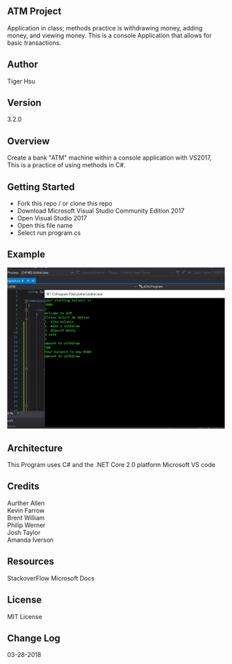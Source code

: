## ATM Project
Application in class; methods practice is withdrawing money, adding money, and viewing money.
This is a console Application that allows for basic transactions. 

## Author
Tiger Hsu

## Version
3.2.0 

## Overview
Create a bank "ATM" machine within a console application with VS2017, This is a practice of using methods in C#.

## Getting Started
- Fork this repo / or clone this repo
- Download Microsoft Visual Studio Community Edition 2017
- Open Visual Studio 2017
- Open this file name 
- Select run program.cs

## Example

![alt text](/ConsoleApp1/ATM.JPG)

## Architecture
This  Program uses C# and the .NET Core 2.0 platform
Microsoft VS code 

## Credits
Aurther Allen <br>
Kevin Farrow <br>
Brent William <br>
Philip Werner <br>
Josh Taylor <br>
Amanda Iverson <br>

## Resources
StackoverFlow
Microsoft Docs

## License
MIT License

## Change Log

03-28-2018
